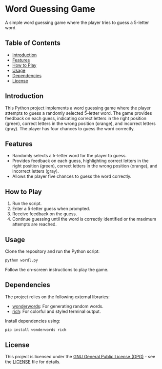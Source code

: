 # Word Guessing Game

A simple word guessing game where the player tries to guess a 5-letter word.

## Table of Contents

- [Introduction](#introduction)
- [Features](#features)
- [How to Play](#how-to-play)
- [Usage](#usage)
- [Dependencies](#dependencies)
- [License](#license)

## Introduction

This Python project implements a word guessing game where the player attempts to guess a randomly selected 5-letter word. The game provides feedback on each guess, indicating correct letters in the right position (green), correct letters in the wrong position (orange), and incorrect letters (gray). The player has four chances to guess the word correctly.

## Features

- Randomly selects a 5-letter word for the player to guess.
- Provides feedback on each guess, highlighting correct letters in the right position (green), correct letters in the wrong position (orange), and incorrect letters (gray).
- Allows the player five chances to guess the word correctly.

## How to Play

1. Run the script.
2. Enter a 5-letter guess when prompted.
3. Receive feedback on the guess.
4. Continue guessing until the word is correctly identified or the maximum attempts are reached.

## Usage

Clone the repository and run the Python script:

```bash
python wordl.py
```

Follow the on-screen instructions to play the game.

## Dependencies

The project relies on the following external libraries:

- [wonderwords](https://pypi.org/project/wonderwords/): For generating random words.
- [rich](https://pypi.org/project/rich/): For colorful and styled terminal output.

Install dependencies using:

```bash
pip install wonderwords rich
```

## License

This project is licensed under the [GNU General Public License (GPG)](LICENSE) - see the [LICENSE](LICENSE) file for details.
